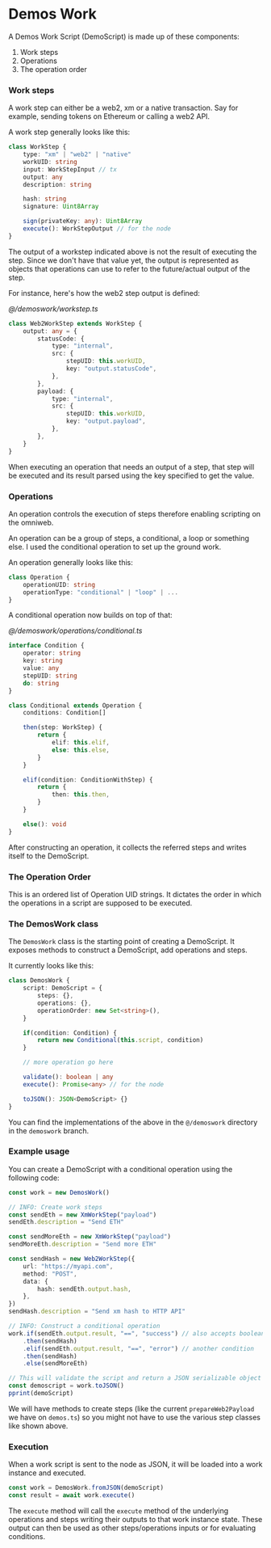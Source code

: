 # Demos Work

A Demos Work Script (DemoScript) is made up of these components:

1. Work steps
2. Operations
3. The operation order

### Work steps

A work step can either be a web2, xm or a native transaction. Say for example, sending tokens on Ethereum or calling a web2 API.

A work step generally looks like this:

```ts
class WorkStep {
    type: "xm" | "web2" | "native"
    workUID: string
    input: WorkStepInput // tx
    output: any
    description: string

    hash: string
    signature: Uint8Array

    sign(privateKey: any): Uint8Array
    execute(): WorkStepOutput // for the node
}
```

The output of a workstep indicated above is not the result of executing the step. Since we don't have that value yet, the output is represented as objects that operations can use to refer to the future/actual output of the step.

For instance, here's how the web2 step output is defined:

_@/demoswork/workstep.ts_

```ts
class Web2WorkStep extends WorkStep {
    output: any = {
        statusCode: {
            type: "internal",
            src: {
                stepUID: this.workUID,
                key: "output.statusCode",
            },
        },
        payload: {
            type: "internal",
            src: {
                stepUID: this.workUID,
                key: "output.payload",
            },
        },
    }
}
```

When executing an operation that needs an output of a step, that step will be executed and its result parsed using the key specified to get the value.

### Operations

An operation controls the execution of steps therefore enabling scripting on the omniweb.

An operation can be a group of steps, a conditional, a loop or something else. I used the conditional operation to set up the ground work.

An operation generally looks like this:

```ts
class Operation {
    operationUID: string
    operationType: "conditional" | "loop" | ...
}
```

A conditional operation now builds on top of that:

_@/demoswork/operations/conditional.ts_

```ts
interface Condition {
    operator: string
    key: string
    value: any
    stepUID: string
    do: string
}

class Conditional extends Operation {
    conditions: Condition[]

    then(step: WorkStep) {
        return {
            elif: this.elif,
            else: this.else,
        }
    }

    elif(condition: ConditionWithStep) {
        return {
            then: this.then,
        }
    }

    else(): void
}
```

After constructing an operation, it collects the referred steps and writes itself to the DemoScript.

### The Operation Order

This is an ordered list of Operation UID strings. It dictates the order in which the operations in a script are supposed to be executed.

### The DemosWork class

The `DemosWork` class is the starting point of creating a DemoScript. It exposes methods to construct a DemoScript, add operations and steps.

It currently looks like this:

```ts
class DemosWork {
    script: DemoScript = {
        steps: {},
        operations: {},
        operationOrder: new Set<string>(),
    }

    if(condition: Condition) {
        return new Conditional(this.script, condition)
    }

    // more operation go here

    validate(): boolean | any
    execute(): Promise<any> // for the node

    toJSON(): JSON<DemoScript> {}
}
```

You can find the implementations of the above in the `@/demoswork` directory in the `demoswork` branch.

### Example usage

You can create a DemoScript with a conditional operation using the following code:

```ts
const work = new DemosWork()

// INFO: Create work steps
const sendEth = new XmWorkStep("payload")
sendEth.description = "Send ETH"

const sendMoreEth = new XmWorkStep("payload")
sendMoreEth.description = "Send more ETH"

const sendHash = new Web2WorkStep({
    url: "https://myapi.com",
    method: "POST",
    data: {
        hash: sendEth.output.hash,
    },
})
sendHash.description = "Send xm hash to HTTP API"

// INFO: Construct a conditional operation
work.if(sendEth.output.result, "==", "success") // also accepts boolean
    .then(sendHash)
    .elif(sendEth.output.result, "==", "error") // another condition
    .then(sendHash)
    .else(sendMoreEth)

// This will validate the script and return a JSON serializable object
const demoscript = work.toJSON()
pprint(demoScript)
```

We will have methods to create steps (like the current `prepareWeb2Payload` we have on `demos.ts`) so you might not have to use the various step classes like shown above.

### Execution

When a work script is sent to the node as JSON, it will be loaded into a work instance and executed.

```ts
const work = DemosWork.fromJSON(demoScript)
const result = await work.execute()
```

The `execute` method will call the `execute` method of the underlying operations and steps writing their outputs to that work instance state. These output can then be used as other steps/operations inputs or for evaluating conditions.
